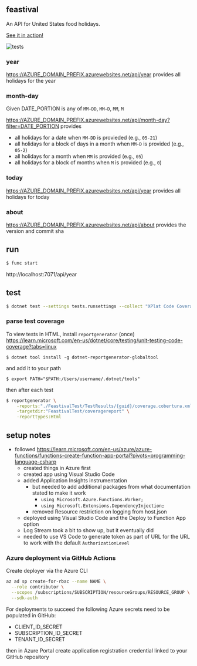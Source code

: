 ## feastival

An API for United States food holidays.

[See it in action!](https://feastival.azurewebsites.net/api/year)

![tests](https://github.com/eebbesen/feastival/actions/workflows/test.yml/badge.svg)

### year

https://AZURE_DOMAIN_PREFIX.azurewebsites.net/api/year provides all holidays for the year

### month-day

Given DATE_PORTION is any of `MM-DD`, `MM-D`, `MM`, `M`

https://AZURE_DOMAIN_PREFIX.azurewebsites.net/api/month-day?filter=DATE_PORTION provides
* all holidays for a date when `MM-DD` is provieded (e.g., `05-21`)
* all holidays for a block of days in a month when `MM-D` is provided (e.g., `05-2`)
* all holidays for a month when `MM` is provided (e.g., `05`)
* all holidays for a block of months when `M` is provided (e.g., `0`)

### today

https://AZURE_DOMAIN_PREFIX.azurewebsites.net/api/year provides all holidays for today

### about

https://AZURE_DOMAIN_PREFIX.azurewebsites.net/api/about provides the version and commit sha

## run

```bash
$ func start
```

http://localhost:7071/api/year

## test

```bash
$ dotnet test --settings tests.runsettings --collect "XPlat Code Coverage"
```

### parse test coverage
To view tests in HTML, install `reportgenerator` (once) https://learn.microsoft.com/en-us/dotnet/core/testing/unit-testing-code-coverage?tabs=linux

    $ dotnet tool install -g dotnet-reportgenerator-globaltool

and add it to your path

    $ export PATH="$PATH:/Users/username/.dotnet/tools"

then after each test

```bash
$ reportgenerator \
    -reports:"./FeastivalTest/TestResults/{guid}/coverage.cobertura.xml" \
    -targetdir:"FeastivalTest/coveragereport" \
    -reporttypes:Html
```

## setup notes

* followed https://learn.microsoft.com/en-us/azure/azure-functions/functions-create-function-app-portal?pivots=programming-language-csharp
    * created things in Azure first
    * created app using Visual Studio Code
    * added Application Insights instrumentation
        * but needed to add additional packages from what documentation stated to make it work
            * `using Microsoft.Azure.Functions.Worker;`
            * `using Microsoft.Extensions.DependencyInjection;`
        * removed Resource restriction on logging from host.json
    * deployed using Visual Studio Code and the Deploy to Function App option
    * Log Stream took a bit to show up, but it eventually did
    * needed to use VS Code to generate token as part of URL for the URL to work with the default `AuthorizationLevel`

### Azure deployment via GitHub Actions
Create deployer via the Azure CLI

```bash
az ad sp create-for-rbac --name NAME \
  --role contributor \
  --scopes /subscriptions/SUBSCRIPTION/resourceGroups/RESOURCE_GROUP \
  --sdk-auth
```

For deployments to succeed the following Azure secrets need to be populated in GitHub:
* CLIENT_ID_SECRET
* SUBSCRIPTION_ID_SECRET
* TENANT_ID_SECRET

then in Azure Portal create application registration credential linked to your GitHub repository

